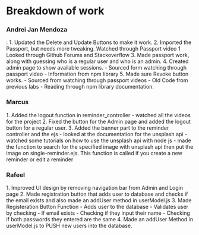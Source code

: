 <h1>Breakdown of work</h1>
<h3>Andrei Jan Mendoza</h3>:
1. Updated the Delete and Update Buttons to make it work. 
2. Imported the Passport, but needs more tweaking.
    Watched through Passport video 1
    Looked through Github Forums and Stackoverflow
3. Made passport work, along with guessing who is a regular user and who is an admin. 
4. Created admin page to show available sessions. 
    - Sourced form watching through passport video
    - Information from npm library
5. Made sure Revoke button works. 
    - Sourced from watching through passport videos
    - Old Code from previous labs
    - Reading through npm library documentation.

<h3>Marcus</h3>
1. Added the logout function in reminder_controller
    - watched all the videos for the project
2. Fixed the button for the Admin page and added the logout button for a regular user.
3. Added the banner part to the reminder controller and the ejs
    - looked at the documentation for the unsplash api
    - watched some tutorials on how to use the unsplash api with node js
    - made the function to search for the specified image with unsplash api then put the image on single-reminder.ejs. This function is called if you create a new reminder or edit a reminder


<h3>Rafeel</h3> 
1. Improved UI design by removing navigation bar from Admin and Login page
2. Made registration button that adds user to database and checks if the email exists and also made an addUser method in userModel.js
3. Made Registeration Button Function
    - Adds user to the database
    - Validates user by checking
    - If email exists
    - Checking if they input their name
    - Checking if both passwords they entered are the same
4. Made an addUser Method in userModel.js to PUSH new users into the database. 
 
 
